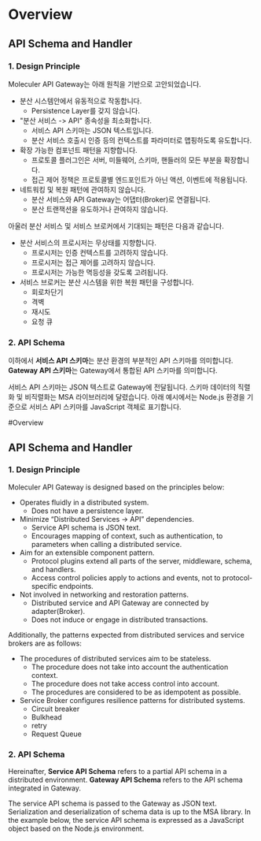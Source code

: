 # Overview

## API Schema and Handler

### 1. Design Principle

Moleculer API Gateway는 아래 원칙을 기반으로 고안되었습니다.

- 분산 시스템안에서 유동적으로 작동합니다.
  - Persistence Layer를 갖지 않습니다.
- "분산 서비스 -&gt; API" 종속성을 최소화합니다.
  - 서비스 API 스키마는 JSON 텍스트입니다.
  - 분산 서비스 호출시 인증 등의 컨텍스트를 파라미터로 맵핑하도록 유도합니다.
- 확장 가능한 컴포넌트 패턴을 지향합니다.
  - 프로토콜 플러그인은 서버, 미들웨어, 스키마, 핸들러의 모든 부분을 확장합니다.
  - 접근 제어 정책은 프로토콜별 엔드포인트가 아닌 액션, 이벤트에 적용됩니다.
- 네트워킹 및 복원 패턴에 관여하지 않습니다.
  - 분산 서비스와 API Gateway는 어댑터\(Broker\)로 연결됩니다.
  - 분산 트랜잭션을 유도하거나 관여하지 않습니다.

아울러 분산 서비스 및 서비스 브로커에서 기대되는 패턴은 다음과 같습니다.

- 분산 서비스의 프로시저는 무상태를 지향합니다.
  - 프로시저는 인증 컨텍스트를 고려하지 않습니다.
  - 프로시저는 접근 제어를 고려하지 않습니다.
  - 프로시저는 가능한 멱등성을 갖도록 고려됩니다.
- 서비스 브로커는 분산 시스템을 위한 복원 패턴을 구성합니다.
  - 회로차단기
  - 격벽
  - 재시도
  - 요청 큐

### 2. API Schema

이하에서 **서비스 API 스키마**는 분산 환경의 부분적인 API 스키마를 의미합니다. **Gateway API 스키마**는 Gateway에서 통합된 API 스키마를 의미합니다.

서비스 API 스키마는 JSON 텍스트로 Gateway에 전달됩니다. 스키마 데이터의 직렬화 및 비직렬화는 MSA 라이브러리에 달렸습니다. 아래 예시에서는 Node.js 환경을 기준으로 서비스 API 스키마를 JavaScript 객체로 표기합니다.

#Overview

## API Schema and Handler

### 1. Design Principle

Moleculer API Gateway is designed based on the principles below:

- Operates fluidly in a distributed system.
  - Does not have a persistence layer.
- Minimize “Distributed Services -&gt; API” dependencies.
  - Service API schema is JSON text.
  - Encourages mapping of context, such as authentication, to parameters when calling a distributed service.
- Aim for an extensible component pattern.
  - Protocol plugins extend all parts of the server, middleware, schema, and handlers.
  - Access control policies apply to actions and events, not to protocol-specific endpoints.
- Not involved in networking and restoration patterns.
  - Distributed service and API Gateway are connected by adapter\(Broker\).
  - Does not induce or engage in distributed transactions.

Additionally, the patterns expected from distributed services and service brokers are as follows:

- The procedures of distributed services aim to be stateless.
  - The procedure does not take into account the authentication context.
  - The procedure does not take access control into account.
  - The procedures are considered to be as idempotent as possible.
- Service Broker configures resilience patterns for distributed systems.
  - Circuit breaker
  - Bulkhead
  - retry
  - Request Queue

### 2. API Schema

Hereinafter, **Service API Schema** refers to a partial API schema in a distributed environment. **Gateway API Schema** refers to the API schema integrated in Gateway.

The service API schema is passed to the Gateway as JSON text. Serialization and deserialization of schema data is up to the MSA library. In the example below, the service API schema is expressed as a JavaScript object based on the Node.js environment.
